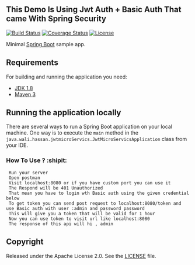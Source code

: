 

## This Demo Is Using Jwt Auth + Basic Auth That came With Spring Security

[![Build Status](https://github.com/wali-eldin-hassan/jwt-springBoot)](https://github.com/wali-eldin-hassan/jwt-springBoot)
[![Coverage Status](https://coveralls.io/repos/github/codecentric/springboot-sample-app/badge.svg?branch=master)](https://github.com/wali-eldin-hassan/jwt-springBoot)
[![License](http://img.shields.io/:license-apache-blue.svg)](http://www.apache.org/licenses/LICENSE-2.0.html)

Minimal [Spring Boot](http://projects.spring.io/spring-boot/) sample app.

## Requirements

For building and running the application you need:

- [JDK 1.8](http://www.oracle.com/technetwork/java/javase/downloads/jdk8-downloads-2133151.html)
- [Maven 3](https://maven.apache.org)

## Running the application locally

There are several ways to run a Spring Boot application on your local machine. One way is to execute the `main` method in the `java.wali.hassan.jwtmicroServics.JwtMicroServicsApplication` class from your IDE.

### How To Use ? :shipit:
```shell
 Run your server
 Open postman
 Visit localhost:8080 or if you have custom port you can use it
 The Respond will be 401 Unauthorized
 That mean you have to login wth Basic auth using the given credential below
 To get token you can send post request to localhost:8080/token and use Basic auth with user :admin and password password
 This will give you a token that will be valid for 1 hour
 Now you can use token to visit url like localhost:8080
 The response of this api will hi , admin
```
## Copyright

Released under the Apache License 2.0. See the [LICENSE](https://github.com/wali-eldin-hassan/jwt-springBoot/blob/master/LICENSE) file.
